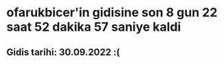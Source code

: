 # ofarukbicer'in gidisine son 8 gun 22 saat 52 dakika 57 saniye kaldi

## Gidis tarihi: 30.09.2022 :(
